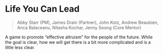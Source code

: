 # Life You Can Lead
> Abby Starr (PM), James Drain (Partner), John Kotz, Andrew Beaubien, Anca Balaceanu, Nitasha Kochar, Jenny Seong (Core Mentor)  

A game to promote “effective altruism” for the people of the future. While the goal is clear, how we will get there is a bit more complicated and is a little less clear.